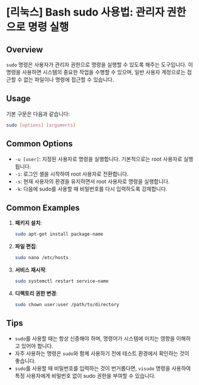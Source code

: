 # [리눅스] Bash sudo 사용법: 관리자 권한으로 명령 실행

## Overview
`sudo` 명령은 사용자가 관리자 권한으로 명령을 실행할 수 있도록 해주는 도구입니다. 이 명령을 사용하면 시스템의 중요한 작업을 수행할 수 있으며, 일반 사용자 계정으로는 접근할 수 없는 파일이나 명령에 접근할 수 있습니다.

## Usage
기본 구문은 다음과 같습니다:

```bash
sudo [options] [arguments]
```

## Common Options
- `-u [user]`: 지정된 사용자로 명령을 실행합니다. 기본적으로는 root 사용자로 실행됩니다.
- `-i`: 로그인 셸을 시작하여 root 사용자로 전환합니다.
- `-s`: 현재 사용자의 환경을 유지하면서 root 사용자로 명령을 실행합니다.
- `-k`: 다음에 sudo를 사용할 때 비밀번호를 다시 입력하도록 강제합니다.

## Common Examples
1. **패키지 설치**:
   ```bash
   sudo apt-get install package-name
   ```

2. **파일 편집**:
   ```bash
   sudo nano /etc/hosts
   ```

3. **서비스 재시작**:
   ```bash
   sudo systemctl restart service-name
   ```

4. **디렉토리 권한 변경**:
   ```bash
   sudo chown user:user /path/to/directory
   ```

## Tips
- `sudo`를 사용할 때는 항상 신중해야 하며, 명령어가 시스템에 미치는 영향을 이해하고 있어야 합니다.
- 자주 사용하는 명령은 `sudo`와 함께 사용하기 전에 테스트 환경에서 확인하는 것이 좋습니다.
- `sudo`를 사용할 때 비밀번호를 입력하는 것이 번거롭다면, `visudo` 명령을 사용하여 특정 사용자에게 비밀번호 없이 sudo 권한을 부여할 수 있습니다.